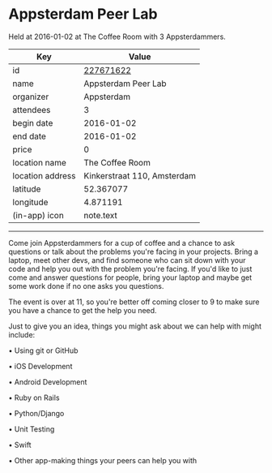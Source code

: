 # Appsterdam Peer Lab
Held at 2016-01-02 at The Coffee Room with 3 Appsterdammers.
        
|Key|Value
|---|---|
|id|[227671622](https://www.meetup.com/appsterdam/events/227671622/)|
|name|Appsterdam Peer Lab|
|organizer|Appsterdam|
|attendees|3|
|begin date|2016-01-02|
|end date|2016-01-02|
|price|0|
|location name|The Coffee Room|
|location address|Kinkerstraat 110, Amsterdam|
|latitude|52.367077|
|longitude|4.871191|
|(in-app) icon|note.text|

---

Come join Appsterdammers for a cup of coffee and a chance to ask questions or talk about the problems you're facing in your projects. Bring a laptop, meet other devs, and find someone who can sit down with your code and help you out with the problem you're facing. If you'd like to just come and answer questions for people, bring your laptop and maybe get some work done if no one asks you questions.

The event is over at 11, so you're better off coming closer to 9 to make sure you have a chance to get the help you need.

Just to give you an idea, things you might ask about we can help with might include:

• Using git or GitHub

• iOS Development

• Android Development

• Ruby on Rails

• Python/Django

• Unit Testing

• Swift

• Other app-making things your peers can help you with



